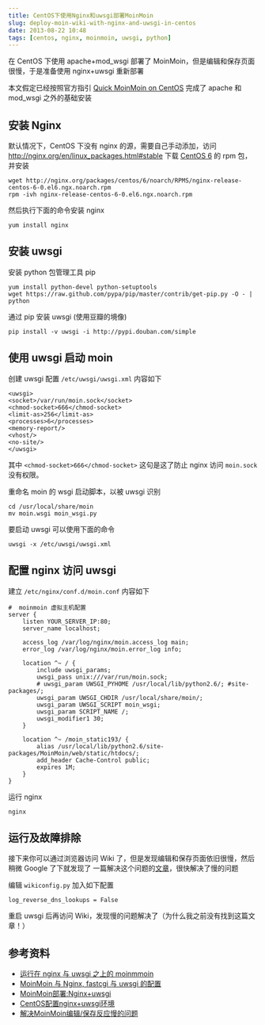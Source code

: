 ```yaml
---
title: CentOS下使用Nginx和uwsgi部署MoinMoin
slug: deploy-moin-wiki-with-nginx-and-uwsgi-in-centos
date: 2013-08-22 10:48
tags: [centos, nginx, moinmoin, uwsgi, python]
---
```


在 CentOS 下使用 apache+mod\_wsgi 部署了 MoinMoin，但是编辑和保存页面很慢，于是准备使用 nginx+uwsgi 重新部署

本文假定已经按照官方指引 [Quick MoinMoin on CentOS][guide] 完成了 apache 和 mod\_wsgi 之外的基础安装

[guide]: http://moinmo.in/HowTo/CentOSQuick

安装 Nginx
------------

默认情况下，CentOS 下没有 nginx 的源，需要自己手动添加，访问 <http://nginx.org/en/linux_packages.html#stable>
下载 [CentOS 6] 的 rpm 包，并安装

    wget http://nginx.org/packages/centos/6/noarch/RPMS/nginx-release-centos-6-0.el6.ngx.noarch.rpm
    rpm -ivh nginx-release-centos-6-0.el6.ngx.noarch.rpm

然后执行下面的命令安装 nginx

    yum install nginx

[CentOS 6]: http://nginx.org/packages/centos/6/noarch/RPMS/nginx-release-centos-6-0.el6.ngx.noarch.rpm

安装 uwsgi
---------------

安装 python 包管理工具 pip

    yum install python-devel python-setuptools
    wget https://raw.github.com/pypa/pip/master/contrib/get-pip.py -O - | python

通过 pip 安装 uwsgi (使用豆瓣的境像)

    pip install -v uwsgi -i http://pypi.douban.com/simple

使用 uwsgi 启动 moin
---------------------

创建 uwsgi 配置 `/etc/uwsgi/uwsgi.xml` 内容如下

    <uwsgi>
    <socket>/var/run/moin.sock</socket>                                                                                     
    <chmod-socket>666</chmod-socket>
    <limit-as>256</limit-as>
    <processes>6</processes>
    <memory-report/>
    <vhost/>
    <no-site/>
    </uwsgi> 

其中 `<chmod-socket>666</chmod-socket>` 这句是这了防止 nginx 访问 `moin.sock` 没有权限。

重命名 moin 的 wsgi 启动脚本，以被 uwsgi 识别

    cd /usr/local/share/moin
    mv moin.wsgi moin_wsgi.py

要启动 uwsgi 可以使用下面的命令

    uwsgi -x /etc/uwsgi/uwsgi.xml

配置 nginx 访问 uwsgi
----------------------

建立 `/etc/nginx/conf.d/moin.conf` 内容如下

    #  moinmoin 虚拟主机配置
    server {
        listen YOUR_SERVER_IP:80;
        server_name localhost;

        access_log /var/log/nginx/moin.access_log main;
        error_log /var/log/nginx/moin.error_log info;

        location ^~ / {
            include uwsgi_params;
            uwsgi_pass unix:///var/run/moin.sock;
            # uwsgi_param UWSGI_PYHOME /usr/local/lib/python2.6/; #site-packages/;
            uwsgi_param UWSGI_CHDIR /usr/local/share/moin/;
            uwsgi_param UWSGI_SCRIPT moin_wsgi;
            uwsgi_param SCRIPT_NAME /;
            uwsgi_modifier1 30;
        }

        location ^~ /moin_static193/ {
            alias /usr/local/lib/python2.6/site-packages/MoinMoin/web/static/htdocs/;
            add_header Cache-Control public;
            expires 1M;
        }
    }

运行 nginx

    nginx

运行及故障排除
---------------

接下来你可以通过浏览器访问 Wiki 了，但是发现编辑和保存页面依旧很慢，然后稍微 Google 了下就发现了
一篇解决这个问题的[文章][r1]，很快解决了慢的问题

编辑 `wikiconfig.py` 加入如下配置

    log_reverse_dns_lookups = False

重启 uwsgi 后再访问 Wiki，发现慢的问题解决了（为什么我之前没有找到这篇文章！）

参考资料
---------

- [运行在 nginx 与 uwsgi 之上的 moinmmoin](http://garfileo.is-programmer.com/2011/4/24/run-moinmoin-on-uwsgi-and-nginx.26347.html)
- [MoinMoin 与 Nginx, fastcgi 与 uwsgi 的配置](http://apt-blog.net/moinmoin-on-nginx-via-fastcgi-and-uwgi)
- [MoinMoin部署:Nginx+uwsgi](http://blog.csdn.net/cnweike/article/details/8103719)
- [CentOS配置nginx+uwsgi环境][r1]
- [解决MoinMoin编辑/保存反应慢的问题](http://rsjy.org/484.html)

[r1]: http://messense.me/nginx-and-uwsgi-install-on-centos.html
